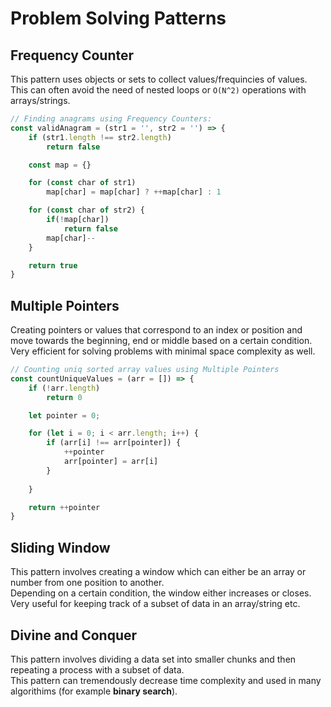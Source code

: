 # Problem Solving Patterns

## Frequency Counter

This pattern uses objects or sets to collect values/frequincies of values.  
This can often avoid the need of nested loops or `O(N^2)` operations with arrays/strings.  

```js
// Finding anagrams using Frequency Counters: 
const validAnagram = (str1 = '', str2 = '') => {
    if (str1.length !== str2.length) 
        return false

    const map = {}

    for (const char of str1) 
        map[char] = map[char] ? ++map[char] : 1

    for (const char of str2) {
        if(!map[char]) 
            return false
        map[char]--
    }

    return true
}
```

## Multiple Pointers

Creating pointers or values that correspond to an index or position and move towards the beginning, end or middle based on a certain condition.  
Very efficient for solving problems with minimal space complexity as well.

```js
// Counting uniq sorted array values using Multiple Pointers
const countUniqueValues = (arr = []) => {
    if (!arr.length)
        return 0

    let pointer = 0;

    for (let i = 0; i < arr.length; i++) {
        if (arr[i] !== arr[pointer]) {
            ++pointer
            arr[pointer] = arr[i]
        }
        
    }

    return ++pointer
} 
```

## Sliding Window

This pattern involves creating a window which can either be an array or number from one position to another.  
Depending on a certain condition, the window either increases or closes.  
Very useful for keeping track of a subset of data in an array/string etc.

## Divine and Conquer

This pattern involves dividing a data set into smaller chunks and then repeating a process with a subset of data.  
This pattern can tremendously decrease time complexity and used in many algorithims (for example **binary search**).